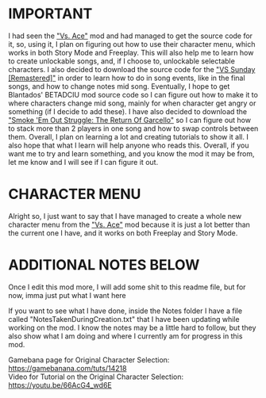 # IMPORTANT
I had seen the ["Vs. Ace"](https://github.com/ArcyDev/Vs-Ace "Vs. Ace Source Code") mod and had managed to get the source code for it, so, using it, I plan on figuring out how to use their character menu, which works in both Story Mode and Freeplay. This will also help me to learn how to create unlockable songs, and, if I choose to, unlockable selectable characters. I also decided to download the source code for the ["VS Sunday [Remastered]"](https://github.com/bbpanzu/FNF-Sunday "FNF Sunday Source Code") in order to learn how to do in song events, like in the final songs, and how to change notes mid song. Eventually, I hope to get Blantados' BETADCIU mod source code so I can figure out how to make it to where characters change mid song, mainly for when character get angry or something (if I decide to add these). I have also decided to download the ["Smoke 'Em Out Struggle: The Return Of Garcello"](https://github.com/TaeYai/Return-Of-Garcello "Return Of Garcello Source Code") so I can figure out how to stack more than 2 players in one song and how to swap controls between them. Overall, I plan on learning a lot and creating tutorials to show it all. I also hope that what I learn will help anyone who reads this. Overall, if you want me to try and learn something, and you know the mod it may be from, let me know and I will see if I can figure it out. 

# CHARACTER MENU
Alright so, I just want to say that I have managed to create a whole new character menu from the ["Vs. Ace"](https://github.com/ArcyDev/Vs-Ace "Vs. Ace Source Code") mod because it is just a lot better than the current one I have, and it works on both Freeplay and Story Mode.

# ADDITIONAL NOTES BELOW
Once I edit this mod more, I will add some shit to this readme file, but for now, imma just put what I want here


If you want to see what I have done, inside the Notes folder I have a file called "NotesTakenDuringCreation.txt" that I have been updating while working on the mod. I know the notes may be a little hard to follow, but they also show what I am doing and where I currently am for progress in this mod.


Gamebana page for Original Character Selection: https://gamebanana.com/tuts/14218 \
Video for Tutorial on the Original Character Selection: https://youtu.be/66AcG4_wd6E
